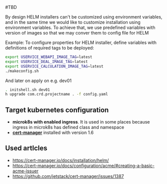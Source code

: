 #TBD

By design HELM installers can't be customized using environment variables, and in the same time we would like to customize installation using environment variables.
To achieve that, we use predefined variables with version of images so that we may conver them to config file for HELM

Example:
To configure properties for HELM installer, define variables with definitions of required tags to be deployed:
```bash
export USERVICE_WEBAPI_IMAGE_TAG=latest
export USERVICE_DEAL_IMAGE_TAG=latest
export USERVICE_CALCULATION_IMAGE_TAG=latest
./makeconfig.sh
```
And later on apply on e.g. dev01
```bash
. initshell.sh dev01
h upgrade com.crd.projectname . -f config.yaml
```

##
## Target kubernetes configuration
- **microk8s with enabled ingress**. It is used in some places because ingress in microk8s has defined class and namespace
- **[cert-manager](https://cert-manager.io/)** installed with version 1.6

## Used artlcles
- https://cert-manager.io/docs/installation/helm/
- https://cert-manager.io/docs/configuration/acme/#creating-a-basic-acme-issuer
- https://github.com/jetstack/cert-manager/issues/1387
